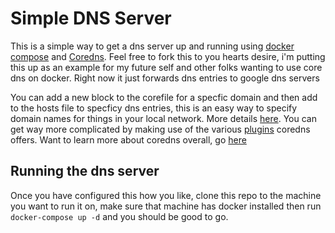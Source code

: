 # Simple DNS Server

This is a simple way to get a dns server up and running using [docker compose](https://docs.docker.com/compose/) and [Coredns](https://coredns.io). Feel free to fork this to you hearts desire, i'm putting this up as an example for my future self and other folks wanting to use core dns on docker. Right now it just forwards dns entries to google dns servers

You can add a new block to the corefile for a specfic domain and then add to the hosts file to specficy dns entries, this is an easy way to specify domain names for things in your local network. More details [here](https://coredns.io/plugins/hosts/). You can get way more complicated by making use of the various [plugins](https://coredns.io/plugins/) coredns offers. Want to learn more about coredns overall, go [here](https://coredns.io/manual/toc/#configuration)


## Running the dns server

Once you have configured this how you like, clone this repo to the machine you want to run it on, make sure that machine has docker installed then run `docker-compose up -d` and you should be good to go.